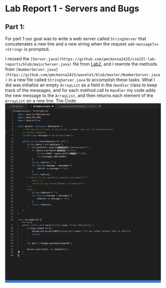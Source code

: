 # Lab Report 1 - Servers and Bugs
## Part 1: 
For part 1 our goal was to write a web server called `StringServer` that concatenates a new line and a new string when the request 
`add-message?s=<String>` is prompted. 

I reused the `[Server.java](https://github.com/pmckenna2425/cse15l-lab-reports/blob/main/Server.java)` file from [Lab2](https://github.com/pmckenna2425/wavelet), and I rewrote the methods from `[NumberServer.java](https://github.com/pmckenna2425/wavelet/blob/master/NumberServer.java)` in a new file called `StringServer.java` to accomplish these tasks.
What I did was initialize an empty `ArrayList` as a field in the `Handler` class to keep track of the messages, and for each method call to `Handler` my code adds the new message to the `ArrayList`, and then returns each element of the `ArrayList` on a new line. 
The Code: 
![Code](StringServerCode.png)

